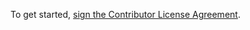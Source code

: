 To get started, <a href="https://www.clahub.com/agreements/ocws/thebard">sign the Contributor License Agreement</a>.
